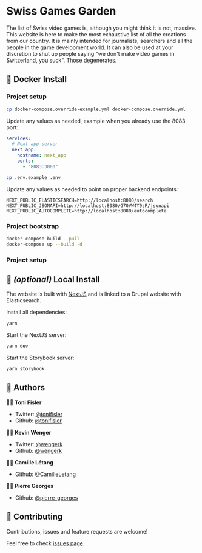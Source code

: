 # Swiss Games Garden

The list of Swiss video games is, although you might think it is not, massive. This website is here to make the most exhaustive list of all the creations from our country. It is mainly intended for journalists, searchers and all the people in the game development world. It can also be used at your discretion to shut up people saying "we don't make video games in Switzerland, you suck". Those degenerates.

## 🐳 Docker Install

### Project setup

```bash
cp docker-compose.override-example.yml docker-compose.override.yml
```

Update any values as needed, example when you already use the 8083 port:

```yml
services:
  # Next app server
  next_app:
    hostname: next_app
    ports:
      - "8083:3000"
```

```bash
cp .env.example .env
```

Update any values as needed to point on proper backend endpoints:

```.env
NEXT_PUBLIC_ELASTICSEARCH=http://localhost:8080/search
NEXT_PUBLIC_JSONAPI=http://localhost:8080/G70VW4Y9sP/jsonapi
NEXT_PUBLIC_AUTOCOMPLETE=http://localhost:8080/autocomplete
```

### Project bootstrap

```bash
docker-compose build --pull
docker-compose up --build -d
```

### Project setup

## 🚛 *(optional)* Local Install

The website is built with [NextJS](http://nextjs.org/) and is linked to a Drupal website with Elasticsearch.

Install all dependencies:

```bash
yarn
```

Start the NextJS server:

```bash
yarn dev
```

Start the Storybook server:

```bash
yarn storybook
```

## 🤷 Authors

👨‍💻 **Toni Fisler**

* Twitter: [@tonifisler](https://twitter.com/tonifisler)
* Github: [@tonifisler](https://github.com/tonifisler)

👨‍💻 **Kevin Wenger**

* Twitter: [@wengerk](https://twitter.com/wengerk)
* Github: [@wengerk](https://github.com/wengerk)

👩‍💻 **Camille Létang**

* Github: [@CamilleLetang](https://github.com/CamilleLetang)

👨‍💻 **Pierre Georges**

* Github: [@pierre-georges](https://github.com/pierre-georges)

## 🤝 Contributing

Contributions, issues and feature requests are welcome!

Feel free to check [issues page](https://github.com/Games-of-Switzerland/gos-website/issues).

